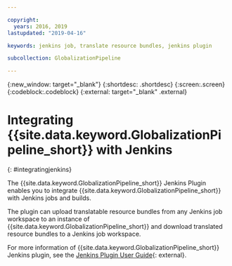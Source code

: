 ```yaml
---

copyright:
  years: 2016, 2019
lastupdated: "2019-04-16"

keywords: jenkins job, translate resource bundles, jenkins plugin

subcollection: GlobalizationPipeline

---
```


{:new_window: target="_blank"}
{:shortdesc: .shortdesc}
{:screen:.screen}
{:codeblock:.codeblock}
{:external: target="_blank" .external}


# Integrating {{site.data.keyword.GlobalizationPipeline_short}} with Jenkins
{: #integratingjenkins}

The {{site.data.keyword.GlobalizationPipeline_short}} Jenkins Plugin enables you to integrate {{site.data.keyword.GlobalizationPipeline_short}} with Jenkins jobs and builds.

The plugin can upload translatable resource bundles from any Jenkins job workspace to an instance of {{site.data.keyword.GlobalizationPipeline_short}} and download translated resource bundles to a Jenkins job workspace.

For more information of {{site.data.keyword.GlobalizationPipeline_short}} Jenkins plugin, see the [Jenkins Plugin User Guide](http://jenkinsci.github.io/ibm-g11n-pipeline-plugin){: external}.
